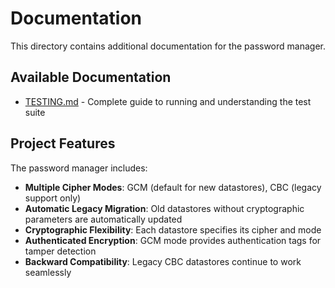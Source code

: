 # Documentation

This directory contains additional documentation for the password manager.

## Available Documentation

- [TESTING.md](TESTING.md) - Complete guide to running and understanding the test suite

## Project Features

The password manager includes:

- **Multiple Cipher Modes**: GCM (default for new datastores), CBC (legacy support only)
- **Automatic Legacy Migration**: Old datastores without cryptographic parameters are automatically updated
- **Cryptographic Flexibility**: Each datastore specifies its cipher and mode
- **Authenticated Encryption**: GCM mode provides authentication tags for tamper detection
- **Backward Compatibility**: Legacy CBC datastores continue to work seamlessly

